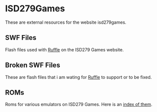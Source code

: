 # ISD279Games
These are external resources for the website isd279games. 

## SWF Files
Flash files used with [Ruffle](https://github.com/ruffle-rs/ruffle) on the ISD279 Games website.

## Broken SWF Files
These are flash files that i am wating for [Ruffle](https://github.com/ruffle-rs/ruffle) to support or to be fixed.

## ROMs
Roms for various emulators on ISD279 Games. Here is an [index of them](https://reedgraf.github.io/isd279games/roms/roms.md).
